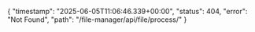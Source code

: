 {
    "timestamp": "2025-06-05T11:06:46.339+00:00",
    "status": 404,
    "error": "Not Found",
    "path": "/file-manager/api/file/process/"
}
